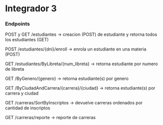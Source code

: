 # Integrador 3

### Endpoints

POST y GET /estudiantes -> creacion (POST) de estudiante y retorna todos los estudiantes (GET)

POST /estudiantes/{dni}/enroll -> enrola un estudiante en una materia (POST)

GET /estudiantes/ByLibreta/{num_libreta} -> retorna estudiante por numero de libreta

GET /ByGenero/{genero} -> retorna estudiante(s) por genero

GET /ByCiudadAndCarrera/{carrera}/{ciudad} -> retorna estudiante(s) por carrera y ciudad

GET /carreras/SortByInscriptos -> devuelve carreras ordenados por cantidad de inscriptos

GET /carreras/reporte -> reporte de carreras